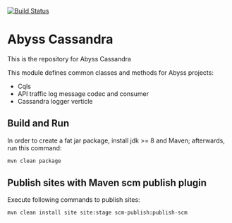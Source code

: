 [![Build Status](https://travis-ci.org/apiportal/abyss-cassandra.svg?branch=master)](https://travis-ci.org/apiportal/abyss-cassandra)
# Abyss Cassandra

This is the repository for Abyss Cassandra 

This module defines common classes and methods for Abyss projects:

- Cqls
- API traffic log message codec and consumer
- Cassandra logger verticle

## Build and Run
In order to create a fat jar package, install jdk >= 8 and Maven; afterwards, run this command:

```bash
mvn clean package
```

## Publish sites with Maven scm publish plugin

Execute following commands to publish sites:
```
mvn clean install site site:stage scm-publish:publish-scm
```